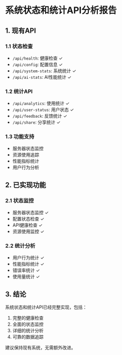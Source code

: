 # 系统状态和统计API分析报告

## 1. 现有API

### 1.1 状态检查
- `/api/health`: 健康检查 ✓
- `/api/config`: 配置信息 ✓
- `/api/system-stats`: 系统统计 ✓
- `/api/ai-stats`: AI性能统计 ✓

### 1.2 统计API
- `/api/analytics`: 使用统计 ✓
- `/api/user-status`: 用户状态 ✓
- `/api/feedback`: 反馈统计 ✓
- `/api/share`: 分享统计 ✓

### 1.3 功能支持
- 服务器状态监控
- 资源使用追踪
- 性能指标统计
- 用户行为分析

## 2. 已实现功能

### 2.1 状态监控
- 服务器状态监控 ✓
- 配置状态检查 ✓
- API健康检查 ✓
- 资源使用监控 ✓

### 2.2 统计分析
- 用户行为统计 ✓
- 性能指标统计 ✓
- 错误率统计 ✓
- 使用量统计 ✓

## 3. 结论

系统状态和统计API已经完整实现，包括：

1. 完整的健康检查
2. 全面的状态监控
3. 详细的统计分析
4. 可靠的数据追踪

建议保持现有系统，无需额外改进。